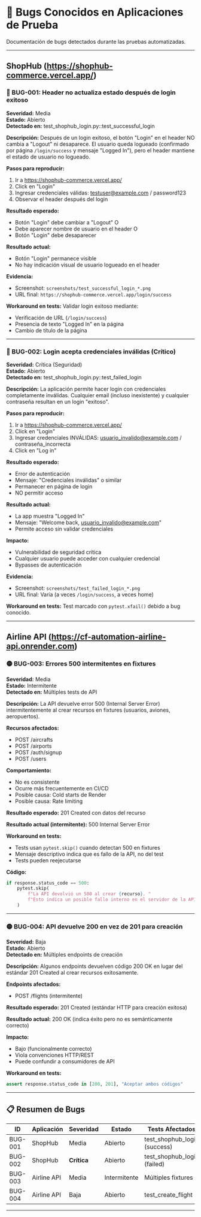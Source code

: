 # 🐛 Bugs Conocidos en Aplicaciones de Prueba

Documentación de bugs detectados durante las pruebas automatizadas.

---

## ShopHub (https://shophub-commerce.vercel.app/)

### 🔴 BUG-001: Header no actualiza estado después de login exitoso

**Severidad:** Media  
**Estado:** Abierto  
**Detectado en:** test_shophub_login.py::test_successful_login

**Descripción:**
Después de un login exitoso, el botón "Login" en el header NO cambia a "Logout" ni desaparece. El usuario queda logueado (confirmado por página `/login/success` y mensaje "Logged In"), pero el header mantiene el estado de usuario no logueado.

**Pasos para reproducir:**
1. Ir a https://shophub-commerce.vercel.app/
2. Click en "Login"
3. Ingresar credenciales válidas: testuser@example.com / password123
4. Observar el header después del login

**Resultado esperado:**
- Botón "Login" debe cambiar a "Logout" O
- Debe aparecer nombre de usuario en el header O
- Botón "Login" debe desaparecer

**Resultado actual:**
- Botón "Login" permanece visible
- No hay indicación visual de usuario logueado en el header

**Evidencia:**
- Screenshot: `screenshots/test_successful_login_*.png`
- URL final: `https://shophub-commerce.vercel.app/login/success`

**Workaround en tests:**
Validar login exitoso mediante:
- Verificación de URL (`/login/success`)
- Presencia de texto "Logged In" en la página
- Cambio de título de la página

---

### 🔴 BUG-002: Login acepta credenciales inválidas (Crítico)

**Severidad:** Crítica (Seguridad)  
**Estado:** Abierto  
**Detectado en:** test_shophub_login.py::test_failed_login

**Descripción:**
La aplicación permite hacer login con credenciales completamente inválidas. Cualquier email (incluso inexistente) y cualquier contraseña resultan en un login "exitoso".

**Pasos para reproducir:**
1. Ir a https://shophub-commerce.vercel.app/
2. Click en "Login"
3. Ingresar credenciales INVÁLIDAS: usuario_invalido@example.com / contraseña_incorrecta
4. Click en "Log in"

**Resultado esperado:**
- Error de autenticación
- Mensaje: "Credenciales inválidas" o similar
- Permanecer en página de login
- NO permitir acceso

**Resultado actual:**
- La app muestra "Logged In"
- Mensaje: "Welcome back, usuario_invalido@example.com"
- Permite acceso sin validar credenciales

**Impacto:**
- Vulnerabilidad de seguridad crítica
- Cualquier usuario puede acceder con cualquier credencial
- Bypasses de autenticación

**Evidencia:**
- Screenshot: `screenshots/test_failed_login_*.png`
- URL final: Varía (a veces `/login/success`, a veces home)

**Workaround en tests:**
Test marcado con `pytest.xfail()` debido a bug conocido.

---

## Airline API (https://cf-automation-airline-api.onrender.com)

### 🟡 BUG-003: Errores 500 intermitentes en fixtures

**Severidad:** Media  
**Estado:** Intermitente  
**Detectado en:** Múltiples tests de API

**Descripción:**
La API devuelve error 500 (Internal Server Error) intermitentemente al crear recursos en fixtures (usuarios, aviones, aeropuertos).

**Recursos afectados:**
- POST /aircrafts
- POST /airports  
- POST /auth/signup
- POST /users

**Comportamiento:**
- No es consistente
- Ocurre más frecuentemente en CI/CD
- Posible causa: Cold starts de Render
- Posible causa: Rate limiting

**Resultado esperado:**
201 Created con datos del recurso

**Resultado actual (intermitente):**
500 Internal Server Error

**Workaround en tests:**
- Tests usan `pytest.skip()` cuando detectan 500 en fixtures
- Mensaje descriptivo indica que es fallo de la API, no del test
- Tests pueden reejecutarse

**Código:**
```python
if response.status_code == 500:
    pytest.skip(
        f"La API devolvió un 500 al crear {recurso}. "
        f"Esto indica un posible fallo interno en el servidor de la API de prueba."
    )
```

---

### 🟡 BUG-004: API devuelve 200 en vez de 201 para creación

**Severidad:** Baja  
**Estado:** Abierto  
**Detectado en:** Múltiples endpoints de creación

**Descripción:**
Algunos endpoints devuelven código 200 OK en lugar del estándar 201 Created al crear recursos exitosamente.

**Endpoints afectados:**
- POST /flights (intermitente)

**Resultado esperado:**
201 Created (estándar HTTP para creación exitosa)

**Resultado actual:**
200 OK (indica éxito pero no es semánticamente correcto)

**Impacto:**
- Bajo (funcionalmente correcto)
- Viola convenciones HTTP/REST
- Puede confundir a consumidores de API

**Workaround en tests:**
```python
assert response.status_code in [200, 201], "Aceptar ambos códigos"
```

---

## 📋 Resumen de Bugs

| ID | Aplicación | Severidad | Estado | Tests Afectados |
|----|-----------|-----------|--------|-----------------|
| BUG-001 | ShopHub | Media | Abierto | test_shophub_login (success) |
| BUG-002 | ShopHub | **Crítica** | Abierto | test_shophub_login (failed) |
| BUG-003 | Airline API | Media | Intermitente | Múltiples fixtures |
| BUG-004 | Airline API | Baja | Abierto | test_create_flight |

---

